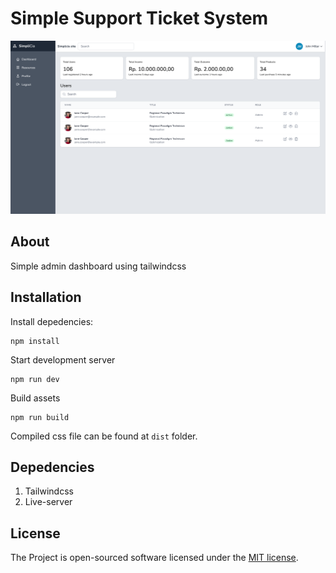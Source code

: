 # Simple Support Ticket System

![img-1]('./../images/simplicia.png)

## About
Simple admin dashboard using tailwindcss

## Installation
Install depedencies:
```
npm install
```

Start development server
```
npm run dev
```

Build assets
```
npm run build
```

Compiled css file can be found at `dist` folder.

## Depedencies
1. Tailwindcss
2. Live-server

## License
The Project is open-sourced software licensed under the [MIT license](https://opensource.org/licenses/MIT).